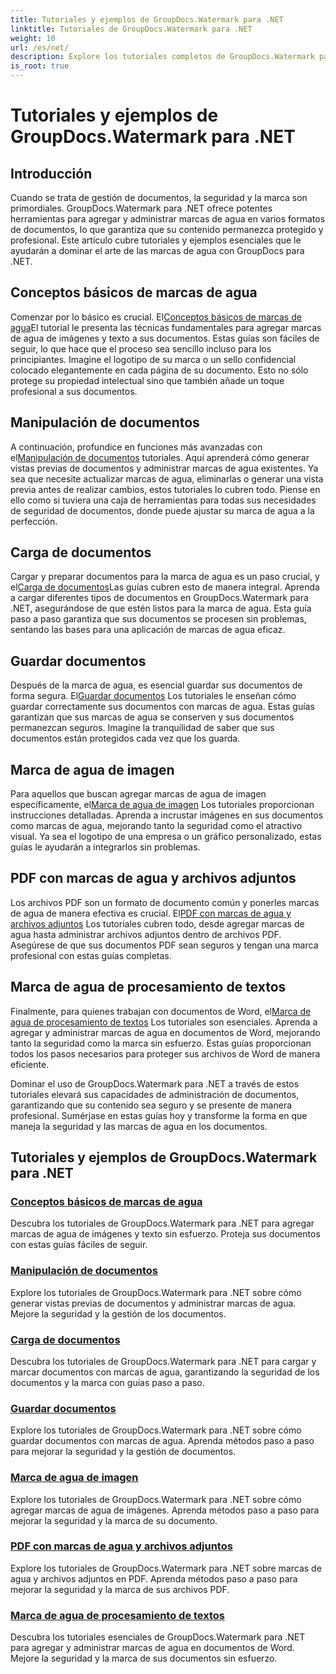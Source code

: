 ```yaml
---
title: Tutoriales y ejemplos de GroupDocs.Watermark para .NET
linktitle: Tutoriales de GroupDocs.Watermark para .NET
weight: 10
url: /es/net/
description: Explore los tutoriales completos de GroupDocs.Watermark para .NET. Aprenda a agregar, administrar y proteger marcas de agua en varios formatos de documentos con guías paso a paso.
is_root: true
---
```


# Tutoriales y ejemplos de GroupDocs.Watermark para .NET

## Introducción

Cuando se trata de gestión de documentos, la seguridad y la marca son primordiales. GroupDocs.Watermark para .NET ofrece potentes herramientas para agregar y administrar marcas de agua en varios formatos de documentos, lo que garantiza que su contenido permanezca protegido y profesional. Este artículo cubre tutoriales y ejemplos esenciales que le ayudarán a dominar el arte de las marcas de agua con GroupDocs para .NET.

## Conceptos básicos de marcas de agua

 Comenzar por lo básico es crucial. El[Conceptos básicos de marcas de agua](./watermarking-basics/)El tutorial le presenta las técnicas fundamentales para agregar marcas de agua de imágenes y texto a sus documentos. Estas guías son fáciles de seguir, lo que hace que el proceso sea sencillo incluso para los principiantes. Imagine el logotipo de su marca o un sello confidencial colocado elegantemente en cada página de su documento. Esto no sólo protege su propiedad intelectual sino que también añade un toque profesional a sus documentos.

## Manipulación de documentos

 A continuación, profundice en funciones más avanzadas con el[Manipulación de documentos](./document-manipulation/) tutoriales. Aquí aprenderá cómo generar vistas previas de documentos y administrar marcas de agua existentes. Ya sea que necesite actualizar marcas de agua, eliminarlas o generar una vista previa antes de realizar cambios, estos tutoriales lo cubren todo. Piense en ello como si tuviera una caja de herramientas para todas sus necesidades de seguridad de documentos, donde puede ajustar su marca de agua a la perfección.

## Carga de documentos

 Cargar y preparar documentos para la marca de agua es un paso crucial, y el[Carga de documentos](./document-loadings/)Las guías cubren esto de manera integral. Aprenda a cargar diferentes tipos de documentos en GroupDocs.Watermark para .NET, asegurándose de que estén listos para la marca de agua. Esta guía paso a paso garantiza que sus documentos se procesen sin problemas, sentando las bases para una aplicación de marcas de agua eficaz.

## Guardar documentos

 Después de la marca de agua, es esencial guardar sus documentos de forma segura. El[Guardar documentos](./document-savings/) Los tutoriales le enseñan cómo guardar correctamente sus documentos con marcas de agua. Estas guías garantizan que sus marcas de agua se conserven y sus documentos permanezcan seguros. Imagine la tranquilidad de saber que sus documentos están protegidos cada vez que los guarda.

## Marca de agua de imagen

 Para aquellos que buscan agregar marcas de agua de imagen específicamente, el[Marca de agua de imagen](./image-watermarkings/) Los tutoriales proporcionan instrucciones detalladas. Aprenda a incrustar imágenes en sus documentos como marcas de agua, mejorando tanto la seguridad como el atractivo visual. Ya sea el logotipo de una empresa o un gráfico personalizado, estas guías le ayudarán a integrarlos sin problemas.

## PDF con marcas de agua y archivos adjuntos

Los archivos PDF son un formato de documento común y ponerles marcas de agua de manera efectiva es crucial. El[PDF con marcas de agua y archivos adjuntos](./pdf-watermarking-attachments/) Los tutoriales cubren todo, desde agregar marcas de agua hasta administrar archivos adjuntos dentro de archivos PDF. Asegúrese de que sus documentos PDF sean seguros y tengan una marca profesional con estas guías completas.

## Marca de agua de procesamiento de textos

 Finalmente, para quienes trabajan con documentos de Word, el[Marca de agua de procesamiento de textos](./word-processing-watermarkings/) Los tutoriales son esenciales. Aprenda a agregar y administrar marcas de agua en documentos de Word, mejorando tanto la seguridad como la marca sin esfuerzo. Estas guías proporcionan todos los pasos necesarios para proteger sus archivos de Word de manera eficiente.

Dominar el uso de GroupDocs.Watermark para .NET a través de estos tutoriales elevará sus capacidades de administración de documentos, garantizando que su contenido sea seguro y se presente de manera profesional. Sumérjase en estas guías hoy y transforme la forma en que maneja la seguridad y las marcas de agua en los documentos.
## Tutoriales y ejemplos de GroupDocs.Watermark para .NET 
### [Conceptos básicos de marcas de agua](./watermarking-basics/)
Descubra los tutoriales de GroupDocs.Watermark para .NET para agregar marcas de agua de imágenes y texto sin esfuerzo. Proteja sus documentos con estas guías fáciles de seguir.
### [Manipulación de documentos](./document-manipulation/)
Explore los tutoriales de GroupDocs.Watermark para .NET sobre cómo generar vistas previas de documentos y administrar marcas de agua. Mejore la seguridad y la gestión de los documentos.
### [Carga de documentos](./document-loadings/)
Descubra los tutoriales de GroupDocs.Watermark para .NET para cargar y marcar documentos con marcas de agua, garantizando la seguridad de los documentos y la marca con guías paso a paso.
### [Guardar documentos](./document-savings/)
Explore los tutoriales de GroupDocs.Watermark para .NET sobre cómo guardar documentos con marcas de agua. Aprenda métodos paso a paso para mejorar la seguridad y la gestión de documentos.
### [Marca de agua de imagen](./image-watermarkings/)
Explore los tutoriales de GroupDocs.Watermark para .NET sobre cómo agregar marcas de agua de imágenes. Aprenda métodos paso a paso para mejorar la seguridad y la marca de su documento.
### [PDF con marcas de agua y archivos adjuntos](./pdf-watermarking-attachments/)
Explore los tutoriales de GroupDocs.Watermark para .NET sobre marcas de agua y archivos adjuntos en PDF. Aprenda métodos paso a paso para mejorar la seguridad y la marca de sus archivos PDF.
### [Marca de agua de procesamiento de textos](./word-processing-watermarkings/)
Descubra los tutoriales esenciales de GroupDocs.Watermark para .NET para agregar y administrar marcas de agua en documentos de Word. Mejore la seguridad y la marca de sus documentos sin esfuerzo.